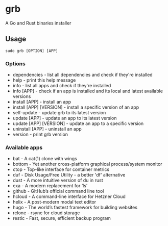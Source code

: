 # grb
A Go and Rust binaries installer

## Usage
```
sudo grb [OPTION] [APP]
```

### Options
 - dependencies - list all dependencies and check if they're installed
 - help - print this help message
 - info - list all apps and check if they're installed
 - info [APP] - check if an app is installed and its local and latest available versions
 - install [APP] - install an app
 - install [APP] [VERSION] - install a specific version of an app
 - self-update - update grb to its latest version
 - update [APP] - update an app to its latest version
 - update [APP] [VERSION] - update an app to a specific version
 - uninstall [APP] - uninstall an app
 - version - print grb version

### Available apps
 - bat - A cat(1) clone with wings
 - bottom - Yet another cross-platform graphical process/system monitor
 - ctop - Top-like interface for container metrics
 - duf - Disk Usage/Free Utility - a better 'df' alternative
 - dust - A more intuitive version of du in rust
 - exa - A modern replacement for ‘ls’
 - github - GitHub’s official command line tool
 - hcloud - A command-line interface for Hetzner Cloud
 - helix - A post-modern modal text editor
 - hugo - The world’s fastest framework for building websites
 - rclone - rsync for cloud storage
 - restic - Fast, secure, efficient backup program